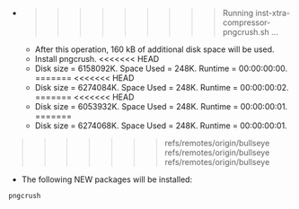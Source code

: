 * >>>>>>>>> Running inst-xtra-compressor-pngcrush.sh ...
  * After this operation, 160 kB of additional disk space will be used.
  * Install pngcrush.
<<<<<<< HEAD
  * Disk size = 6158092K. Space Used = 248K. Runtime = 00:00:00:00.
=======
<<<<<<< HEAD
  * Disk size = 6274084K. Space Used = 248K. Runtime = 00:00:00:02.
=======
<<<<<<< HEAD
  * Disk size = 6053932K. Space Used = 248K. Runtime = 00:00:00:01.
=======
  * Disk size = 6274068K. Space Used = 248K. Runtime = 00:00:00:01.
>>>>>>> refs/remotes/origin/bullseye
>>>>>>> refs/remotes/origin/bullseye
>>>>>>> refs/remotes/origin/bullseye
  * The following NEW packages will be installed:
  ```bash
pngcrush
  ```
